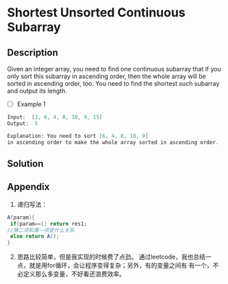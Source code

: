 # Shortest Unsorted Continuous Subarray
## Description
Given an integer array, you need to find one continuous subarray that if you only sort this subarray in ascending order, then the whole array will be sorted in ascending order, too.
You need to find the shortest such subarray and output its length.

 - [ ] Example 1


```java
Input:  [2, 6, 4, 8, 10, 9, 15]
Output:  5

```
```java
Explanation: You need to sort [6, 4, 8, 10, 9] 
in ascending order to make the whole array sorted in ascending order.
```


## Solution

## Appendix
 1. 递归写法：
 ```java
A(param){
  if(param==1) return res1;
//第二项和第一项是什么关系
  else return A();
}
 ```
2. 思路比较简单，但是我实现的时候费了点劲。
通过leetcode，我也总结一点，就是用for循环，会让程序变得复杂；另外，有的变量之间有
有一个，不必定义那么多变量，不好看还浪费效率。
